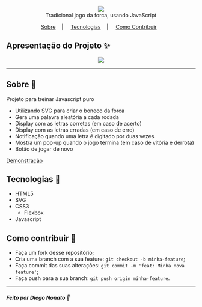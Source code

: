 <p align="center">
<image src="https://external-content.duckduckgo.com/iu/?u=http%3A%2F%2Flh4.ggpht.com%2FwJSwbmQ21CYq8-GhMuWK6zDQ1BnaaghHrAuF9_HiOzmCyde0LCPwcpCAqj7TpdrNpjE%3Dw300&f=1&nofb=1"/></br>
<label>Tradicional jogo da forca, usando JavaScript</label>
</p>

<p align="center">
<a href="#sobre-memo">Sobre</a>&nbsp;&nbsp;&nbsp; | &nbsp;&nbsp;&nbsp;
<a href="#tecnologias-rocket">Tecnologias</a>&nbsp;&nbsp;&nbsp; | &nbsp;&nbsp;&nbsp;
<a href="#como-contribuir-">Como Contribuir</a>&nbsp;&nbsp;&nbsp;
</p>

## Apresentação do Projeto :sparkles:

<p align="center">
<image src="jogo-da-forca.gif" />
</p>

---

## Sobre :memo:

Projeto para treinar Javascript puro

- Utilizando SVG para criar o boneco da forca
- Gera uma palavra aleatória a cada rodada
- Display com as letras corretas (em caso de acerto)
- Display com as letras erradas (em caso de erro)
- Notificação quando uma letra é digitado por duas vezes 
- Mostra um pop-up quando o jogo termina (em caso de vitória e derrota)
- Botão de jogar de novo


<a href="">Demonstração</a>

## Tecnologias :rocket:

- HTML5
- SVG
- CSS3
    - Flexbox
- Javascript

## Como contribuir 🤔

- Faça um fork desse repositório;
- Cria uma branch com a sua feature: `git checkout -b minha-feature`;
- Faça commit das suas alterações: `git commit -m 'feat: Minha nova feature'`;
- Faça push para a sua branch: `git push origin minha-feature`.


---

##### Feito por Diego Nonato :wave:
